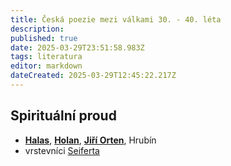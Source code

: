 ```yaml
---
title: Česká poezie mezi válkami 30. - 40. léta
description: 
published: true
date: 2025-03-29T23:51:58.983Z
tags: literatura
editor: markdown
dateCreated: 2025-03-29T12:45:22.217Z
---
```


## Spirituální proud
- [**Halas**](/cs/literatura/historie/ceska-poez-mezi-valk-30-40/halas), [**Holan**](/cs/literatura/historie/ceska-poez-mezi-valk-30-40/holan), [**Jiří Orten**](/cs/literatura/historie/ceska-poez-mezi-valk-30-40/orten), Hrubín
- vrstevníci [Seiferta](/cs/literatura/historie/ceska-lit-1pol-20stol/poetismus-surrealismus#seifert)